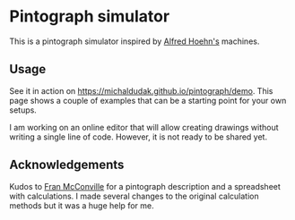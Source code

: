 # Pintograph simulator

This is a pintograph simulator inspired by [Alfred Hoehn's](https://www.youtube.com/user/alfredhoehn) machines.

## Usage

See it in action on <https://michaldudak.github.io/pintograph/demo>. This page shows a couple of examples that can be a starting point for your own setups.

I am working on an online editor that will allow creating drawings without writing a single line of code. However, it is not ready to be shared yet.

## Acknowledgements

Kudos to [Fran McConville](http://www.fxmtech.com/harmonog.html) for a pintograph description and a spreadsheet with calculations. I made several changes to the original calculation methods but it was a huge help for me.
